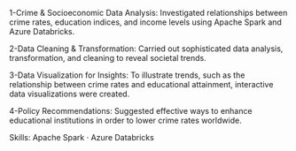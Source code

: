 1-Crime & Socioeconomic Data Analysis: Investigated relationships between crime rates, education
indices, and income levels using Apache Spark and Azure Databricks.

2-Data Cleaning & Transformation: Carried out sophisticated data analysis, transformation, and cleaning
to reveal societal trends.

3-Data Visualization for Insights: To illustrate trends, such as the relationship between crime rates and
educational attainment, interactive data visualizations were created.

4-Policy Recommendations: Suggested effective ways to enhance educational institutions in order to
lower crime rates worldwide.

Skills: Apache Spark · Azure Databricks
